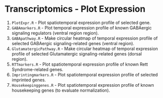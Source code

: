 # Transcriptomics - Plot Expression
1. `PlotExpr.R` - Plot spatiotemporal expression profile of selected gene.
2. `GABAmarkers.R` - Plot temporal expression profile of known GABAergic signaling regulators (ventral region region).
3. `GABApathway.R` - Make circular heatmap of temporal expression profile of selected GABAergic signaling-related genes (ventral region).
4. `GlutamatergicPathway.R` - Make circular heatmap of temporal expression profile of selected Glutamatergic signaling-related genes (dorsal region).
5. `RTTmarkers.R` - Plot spatiotemporal expression profile of known Rett Syndrome-related genes.
6. `Imprintingmarkers.R` - Plot spatiotemporal expression profile of selected imprinted genes.
7. `Housekeepinggenes.R` - Plot spatiotemporal expression profile of known housekeeping genes (to evaluate normalization).
